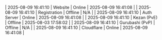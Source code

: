 | 2025-08-09 16:41:10 | Website | Online | 2025-08-09 16:41:08 |
| 2025-08-09 16:41:10 | Registration | Offline | N/A |
| 2025-08-09 16:41:10 | Auth Server | Online | 2025-08-09 16:41:08 |
| 2025-08-09 16:41:10 | Kezan (PvE) | Offline | 2025-08-03 17:58:02 |
| 2025-08-09 16:41:10 | Gurubashi (PvP) | Offline | N/A |
| 2025-08-09 16:41:10 | Cloudflare | Online | 2025-08-09 16:41:08 |
